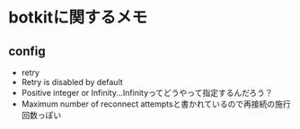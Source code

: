 # botkitに関するメモ

## config
* retry
 * Retry is disabled by default
 * Positive integer or Infinity...Infinityってどうやって指定するんだろう？
 * Maximum number of reconnect attemptsと書かれているので再接続の施行回数っぽい